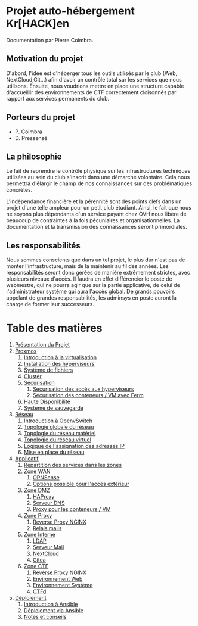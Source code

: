 # Projet auto-hébergement Kr[HACK]en

Documentation par Pierre Coimbra.

## Motivation du projet
D'abord, l'idée est d'héberger tous les outils utilisés par le club (Web, NextCloud,Git...) afin d'avoir un contrôle total sur les services que nous utilisons. Ensuite, nous voudrions mettre en place une structure capable d'accueillir des environnements de CTF correctement cloisonnés par rapport aux services permanents du club.

## Porteurs du projet
- P. Coimbra
- D. Pressensé

## La philosophie
Le fait de reprendre le contrôle physique sur les infrastructures techniques utilisées au sein du club s'inscrit dans une démarche volontaire. Cela nous permettra d'élargir le champ de nos connaissances sur des problématiques concrètes.

L'indépendance financière et la pérennité sont des points clefs dans un projet d'une telle ampleur pour un petit club étudiant. Ainsi, le fait que nous ne soyons plus dépendants d'un service payant chez OVH nous libère de beaucoup de contraintes à la fois pécuniaires et organisationnelles. La documentation et la transmission des connaissances seront primordiales.

## Les responsabilités
Nous sommes conscients que dans un tel projet, le plus dur n'est pas de monter l'infrastructure, mais de la maintenir au fil des années. Les responsabilités seront donc gérées de manière extrêmement strictes, avec plusieurs niveaux d'accès. Il faudra en effet différencier le poste de webmestre, qui ne pourra agir que sur la partie applicative, de celui de l'administrateur système qui aura l'accès global. De grands pouvoirs appelant de grandes responsabilités, les adminsys en poste auront la
charge de former leur successeurs.

# Table des matières
1. [Présentation du Projet](presentation_projet.md)
2. [Proxmox](proxmox)
	1. [Introduction à la virtualisation](proxmox/introduction_a_la_virtualisation.md)
	2. [Installation des hyperviseurs](proxmox/installation_hyperviseurs.md)
	3. [Système de fichiers](proxmox/systeme_de_fichier.md)
	4. [Cluster](proxmox/creation_cluster.md)
	5. [Sécurisation](proxmox/securisation)
		1. [Sécurisation des accès aux hyperviseurs](proxmox/securisation/systeme_authentification_base.md)
		2. [Sécurisation des conteneurs / VM avec Ferm](proxmox/securisation/template_ferm.md)
	6. [Haute Disponibilité](proxmox/haute_disponibilite.md)
	7. [Système de sauvegarde](proxmox/sauvegarde)
3. [Réseau](reseau)
	1. [Introduction à OpenvSwitch](reseau/introduction_ovs.md)
	2. [Topologie globale du réseau](reseau/topologie_globale.md)
	3. [Topologie du réseau matériel](reseau/topologie_reseau_physique.md)
	4. [Topologie du réseau virtuel](reseau/topologie_reseau_virtuel.md)
	5. [Logique de l'assignation des adresses IP](reseau/logique_ip_ct_vm.md)
	6. [Mise en place du réseau](reseau/mise_en_place.md)
4. [Applicatif](applicatif)
	1. [Répartition des services dans les zones](applicatif/repartition_en_zones.md)
	2. [Zone WAN](applicatif/zone_wan)
		1. [OPNSense](applicatif/zone_wan/opnsense)
		2. [Options possible pour l'accès extérieur](applicatif/zone_wan/option_possible.md)
	3. [Zone DMZ](applicatif/zone_dmz)
		1. [HAProxy](applicatif/zone_dmz/haproxy)
		2. [Serveur DNS](applicatif/zone_dmz/dns.md)
		3. [Proxy pour les conteneurs / VM](applicatif/zone_dmz/proxy_interne.md)
	4. [Zone Proxy](applicatif/zone_proxy)
		1. [Reverse Proxy NGINX](applicatif/zone_proxy/nginx_principal.md)
		2. [Relais mails](#)
	5. [Zone Interne](applicatif/zone_interne)
		1. [LDAP](applicatif/zone_interne/ldap)
		2. [Serveur Mail](applicatif/zone_interne/mail.md)
		3. [NextCloud](applicatif/zone_interne/nextcloud.md)
		4. [Gitea](applicatif/zone_interne/gitea.md)
	6. [Zone CTF](applicatif/zone_ctf)
		1. [Reverse Proxy NGINX](applicatif/zone_ctf/nginx_ctf.md)
		2. [Environnement Web](applicatif/zone_ctf/environnement_web.md)
		3. [Environnement Système](applicatif/zone_ctf/environnement_systeme.md)
		4. [CTFd](#)
5. [Déploiement](deploiement)
	1. [Introduction à Ansible](#)
	2. [Déploiement via Ansible](deploiement/deploiement_avec_ansible.md)
	3. [Notes et conseils](#)
